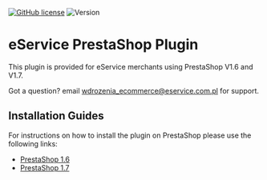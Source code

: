 [![GitHub license](https://img.shields.io/github/license/eservice-electronic-payments/prestashop_beta)](https://github.com/eservice-electronic-payments/prestashop_beta/blob/master/LICENSE)
![Version](https://img.shields.io/badge/version-1.1.0-informational)

# eService PrestaShop Plugin

This plugin is provided for eService merchants using PrestaShop V1.6 and V1.7. 

Got a question? email wdrozenia_ecommerce@eservice.com.pl for support.

## Installation Guides

For instructions on how to install the plugin on PrestaShop please use the following links:
* [PrestaShop 1.6](https://github.com/eservice-electronic-payments/prestashop_beta/wiki/PrestaShop-1.6)
* [PrestaShop 1.7](https://github.com/eservice-electronic-payments/prestashop_beta/wiki/PrestaShop-1.7)
